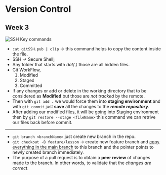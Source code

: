 # Version Control
## Week 3
![SSH Key commands](https://github.com/rkishore1207/Meta-Frontend-Developer/assets/146698138/436fc887-91e7-459e-bc22-1b375a11cc40)
* `cat gitSSH.pub | clip` -> this command helps to copy the content inside the file.
* SSH -> Secure Shell;
* Any folder that starts with *dot(.)* those are all hidden files.
* Git WorkFlow,
    1. Modified
    2. Staged
    3. Committed
* If any changes or add or delete in the working directory that to be considered as **Modified** but those are *not tracked* by the remote.
* Then with `git add .` we would force them into **staging environment** and with `git commit` just **save** all the changes to the ***remote repository***.
* After adding our modified files, it will be going into Staging environment then by `git restore --stage <fileName>` this command we can retrive our files back before commit.
------------
* `git branch <branchName>` just create new branch in the repo.
* `git checkout -B feature/lesson` -> create new feature branch and <u>copy everything in the main branch</u> to this branch and the pointer points to newly created branch immediately.
* The purpose of a pull request is to obtain a **peer review** of changes made to the branch. In other words, to validate that the *changes are correct*.